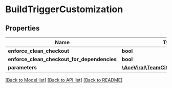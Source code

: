 # BuildTriggerCustomization

## Properties
Name | Type | Description | Notes
------------ | ------------- | ------------- | -------------
**enforce_clean_checkout** | **bool** |  | [optional] 
**enforce_clean_checkout_for_dependencies** | **bool** |  | [optional] 
**parameters** | [**\AceViral\TeamCity\Model\Properties**](Properties.md) |  | [optional] 

[[Back to Model list]](../README.md#documentation-for-models) [[Back to API list]](../README.md#documentation-for-api-endpoints) [[Back to README]](../README.md)


